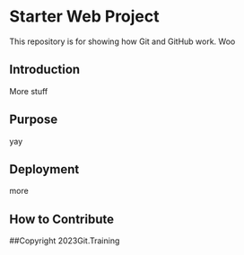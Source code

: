 # Starter Web Project

This repository is for showing how Git and GitHub work. Woo

## Introduction

More stuff
## Purpose
yay
## Deployment
more
## How to Contribute

##Copyright
2023Git.Training